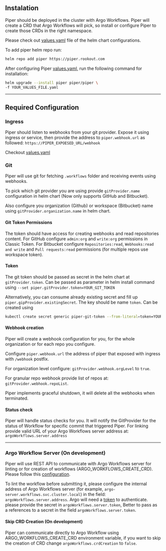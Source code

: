 ## Instalation

Piper should be deployed in the cluster with Argo Workflows. 
Piper will create a CRD that Argo Workflows will pick, so install or configure Piper to create those CRDs in the right namespace. 

Please check out [values.yaml](https://github.com/Rookout/piper/tree/main/helm-chart/values.yaml) file of the helm chart configurations.

To add piper helm repo run:
```bash
helm repo add piper https://piper.rookout.com
```

After configuring Piper [values.yaml](https://github.com/Rookout/piper/tree/main/helm-chart/values.yaml), run the following command for installation:
```bash
helm upgrade --install piper piper/piper \
-f YOUR_VALUES_FILE.yaml
```

---

## Required Configuration

### Ingress

Piper should listen to webhooks from your git provider. 
Expose it using ingress or service, then provide the address to `piper.webhook.url` as followed:
`https://PIPER_EXPOESED_URL/webhook`

Checkout [values.yaml](https://github.com/Rookout/piper/tree/main/helm-chart/values.yaml)

### Git

Piper will use git for fetching `.workflows` folder and receiving events using webhooks.

To pick which git provider you are using provide `gitProvider.name` configuration in helm chart (Now only supports GitHub and Bitbucket).

Also configure you organization (Github) or workspace (Bitbucket) name using `gitProvider.organization.name` in helm chart.

#### Git Token Permissions

The token should have access for creating webhooks and read repositories content.
For GitHub configure `admin:org` and `write:org` permissions in Classic Token.
For Bitbucket configure `Repositories:read`, `Webhooks:read and write` and `Pull requests:read` permissions (for multiple repos use workspace token).

#### Token

The git token should be passed as secret in the helm chart at `gitProvider.token`. 
Can be passed as parameter in helm install command using `--set piper.gitProvider.token=YOUR_GIT_TOKEN`

Alternatively, you can consume already existing secret and fill up `piper.gipProvider.existingSecret`.
The key should be name `token`. Can be created using 
```bash
kubectl create secret generic piper-git-token --from-literal=token=YOUR_GIT_OKEN
```

#### Webhook creation

Piper will create a webhook configuration for you, for the whole organization or for each repo you configure.

Configure `piper.webhook.url` the address of piper that exposed with ingress with `/webhook` postfix.

For organization level configure: `gitProvider.webhook.orgLevel` to `true`.

For granular repo webhook provide list of repos at: `gitProvider.webhook.repoList`. 

Piper implements graceful shutdown, it will delete all the webhooks when terminated. 

#### Status check

Piper will handle status checks for you. 
It will notify the GitProvider for the status of Workflow for specific commit that triggered Piper.
For linking provide valid URL of your Argo Workflows server address at: `argoWorkflows.server.address`

---

### Argo Workflow Server (On development)

Piper will use REST API to communicate with Argo Workflows server for linting or for creation of workflows (ARGO_WORKFLOWS_CREATE_CRD). Please follow this [configuration](https://argoproj.github.io/argo-workflows/rest-api/).

To lint the workflow before submitting it, please configure the internal address of Argo Workflows server (for example, `argo-server.workflows.svc.cluster.local`) in the field: `argoWorkflows.server.address`. Argo will need a [token](https://argoproj.github.io/argo-workflows/access-token/) to authenticate. please provide the secret in `argoWorkflows.server.token`, Better to pass as a references to a secret in the field `argoWorkflows.server.token`.

#### Skip CRD Creation (On development)

Piper can communicate directly to Argo Workflow using ARGO_WORKFLOWS_CREATE_CRD environment variable, if you want to skip the creation of CRD change `argoWorkflows.crdCreation` to `false`.